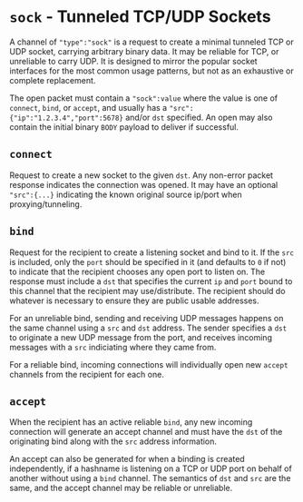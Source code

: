 # `sock` - Tunneled TCP/UDP Sockets

A channel of `"type":"sock"` is a request to create a minimal tunneled TCP or UDP socket, carrying arbitrary binary data.  It may be reliable for TCP, or unreliable to carry UDP.  It is designed to mirror the popular socket interfaces for the most common usage patterns, but not as an exhaustive or complete replacement.

The open packet must contain a `"sock":value` where the value is one of `connect`, `bind`, or `accept`, and usually has a `"src":{"ip":"1.2.3.4","port":5678}` and/or `dst` specified. An open may also contain the initial binary `BODY` payload to deliver if successful.

## `connect`

Request to create a new socket to the given `dst`.  Any non-error packet response indicates the connection was opened. It may have an optional `"src":{...}` indicating the known original source ip/port when proxying/tunneling.

## `bind`

Request for the recipient to create a listening socket and bind to it.  If the `src` is included, only the `port` should be specified in it (and defaults to `0` if not) to indicate that the recipient chooses any open port to listen on.  The response must include a `dst` that specifies the current `ip` and `port` bound to this channel that the recipient may use/distribute.  The recipient should do whatever is necessary to ensure they are public usable addresses.

For an unreliable bind, sending and receiving UDP messages happens on the same channel using a `src` and `dst` address.  The sender specifies a `dst` to originate a new UDP message from the port, and receives incoming messages with a `src` indiciating where they came from.

For a reliable bind, incoming connections will individually open new `accept` channels from the recipient for each one.

## `accept`

When the recipient has an active reliable `bind`, any new incoming connection will generate an accept channel and must have the `dst` of the originating bind along with the `src` address information.

An accept can also be generated for when a binding is created independently, if a hashname is listening on a TCP or UDP port on behalf of another without using a `bind` channel.  The semantics of `dst` and `src` are the same, and the accept channel may be reliable or unreliable.